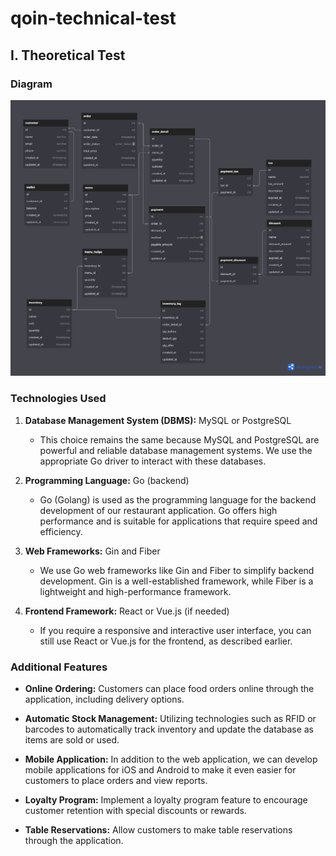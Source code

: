 # qoin-technical-test

## I. Theoretical Test

### Diagram
[![Alt Text](Theoretical_test_diagram.png)](https://dbdiagram.io/d/64f54adf02bd1c4a5ee5668a)

### Technologies Used
1. **Database Management System (DBMS):** MySQL or PostgreSQL
   - This choice remains the same because MySQL and PostgreSQL are powerful and reliable database management systems. We use the appropriate Go driver to interact with these databases.

2. **Programming Language:** Go (backend)
   - Go (Golang) is used as the programming language for the backend development of our restaurant application. Go offers high performance and is suitable for applications that require speed and efficiency.

3. **Web Frameworks:** Gin and Fiber
   - We use Go web frameworks like Gin and Fiber to simplify backend development. Gin is a well-established framework, while Fiber is a lightweight and high-performance framework.

4. **Frontend Framework:** React or Vue.js (if needed)
   - If you require a responsive and interactive user interface, you can still use React or Vue.js for the frontend, as described earlier.
  
### Additional Features

- **Online Ordering:** Customers can place food orders online through the application, including delivery options.

- **Automatic Stock Management:** Utilizing technologies such as RFID or barcodes to automatically track inventory and update the database as items are sold or used.

- **Mobile Application:** In addition to the web application, we can develop mobile applications for iOS and Android to make it even easier for customers to place orders and view reports.

- **Loyalty Program:** Implement a loyalty program feature to encourage customer retention with special discounts or rewards.

- **Table Reservations:** Allow customers to make table reservations through the application.
